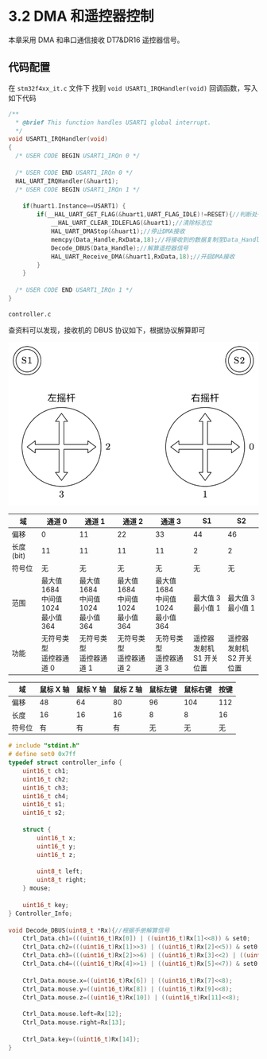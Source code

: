 # 3.2 DMA 和遥控器控制

本章采用 DMA 和串口通信接收 DT7&DR16 遥控器信号。

## 代码配置

在 `stm32f4xx_it.c` 文件下 找到 `void USART1_IRQHandler(void)` 回调函数，写入如下代码

```C
/**
  * @brief This function handles USART1 global interrupt.
  */
void USART1_IRQHandler(void)
{
  /* USER CODE BEGIN USART1_IRQn 0 */

  /* USER CODE END USART1_IRQn 0 */
  HAL_UART_IRQHandler(&huart1);
  /* USER CODE BEGIN USART1_IRQn 1 */

	if(huart1.Instance==USART1) {
		if(__HAL_UART_GET_FLAG(&huart1,UART_FLAG_IDLE)!=RESET){//判断处于空闲中断
			__HAL_UART_CLEAR_IDLEFLAG(&huart1);//清除标志位
			HAL_UART_DMAStop(&huart1);//停止DMA接收
			memcpy(Data_Handle,RxData,18);//将接收到的数据复制至Data_Handle 方便后续解算遥控器信号
			Decode_DBUS(Data_Handle);//解算遥控器信号
			HAL_UART_Receive_DMA(&huart1,RxData,18);//开启DMA接收
		}
	}

  /* USER CODE END USART1_IRQn 1 */
}
```

`controller.c`

查资料可以发现，接收机的 DBUS 协议如下，根据协议解算即可

![](./images/DT7_and_DR16_contorller.svg)

| 域         | 通道 0                                     | 通道 1                                     | 通道 2                                     | 通道 3                                     | S1                           | S2                           |
| ---------- | ------------------------------------------ | ------------------------------------------ | ------------------------------------------ | ------------------------------------------ | ---------------------------- | ---------------------------- |
| 偏移       | 0                                          | 11                                         | 22                                         | 33                                         | 44                           | 46                           |
| 长度 (bit) | 11                                         | 11                                         | 11                                         | 11                                         | 2                            | 2                            |
| 符号位     | 无                                         | 无                                         | 无                                         | 无                                         | 无                           | 无                           |
| 范围       | 最大值 1684<br/>中间值 1024<br/>最小值 364 | 最大值 1684<br/>中间值 1024<br/>最小值 364 | 最大值 1684<br/>中间值 1024<br/>最小值 364 | 最大值 1684<br/>中间值 1024<br/>最小值 364 | 最大值 3<br/>最小值 1        | 最大值 3<br/>最小值 1        |
| 功能       | 无符号类型<br/>遥控器通道 0                | 无符号类型<br/>遥控器通道 1                | 无符号类型<br/>遥控器通道 2                | 无符号类型<br/>遥控器通道 3                | 遥控器发射机<br/>S1 开关位置 | 遥控器发射机<br/>S2 开关位置 |

| 域     | 鼠标 X 轴 | 鼠标 Y 轴 | 鼠标 Z 轴 | 鼠标左键 | 鼠标右键 | 按键 |
| ------ | --------- | --------- | --------- | -------- | -------- | ---- |
| 偏移   | 48        | 64        | 80        | 96       | 104      | 112  |
| 长度   | 16        | 16        | 16        | 8        | 8        | 16   |
| 符号位 | 有        | 有        | 有        | 无       | 无       | 无   |

```C
# include "stdint.h"
# define set0 0x7ff
typedef struct controller_info {
	uint16_t ch1;
	uint16_t ch2;
	uint16_t ch3;
	uint16_t ch4;
	uint16_t s1;
	uint16_t s2;

	struct {
		uint16_t x;
		uint16_t y;
		uint16_t z;

		uint8_t left;
		uint8_t right;
	} mouse;

	uint16_t key;
} Controller_Info;

void Decode_DBUS(uint8_t *Rx){//根据手册解算信号
	Ctrl_Data.ch1=(((uint16_t)Rx[0]) | ((uint16_t)Rx[1]<<8)) & set0;
	Ctrl_Data.ch2=(((uint16_t)Rx[1]>>3) | ((uint16_t)Rx[2]<<5)) & set0;
	Ctrl_Data.ch3=(((uint16_t)Rx[2]>>6) | ((uint16_t)Rx[3]<<2) | ((uint16_t)Rx[4]<<10)) & set0;
	Ctrl_Data.ch4=(((uint16_t)Rx[4]>>1) | ((uint16_t)Rx[5]<<7)) & set0;

	Ctrl_Data.mouse.x=((uint16_t)Rx[6]) | ((uint16_t)Rx[7]<<8);
	Ctrl_Data.mouse.y=((uint16_t)Rx[8]) | ((uint16_t)Rx[9]<<8);
	Ctrl_Data.mouse.z=((uint16_t)Rx[10]) | ((uint16_t)Rx[11]<<8);

	Ctrl_Data.mouse.left=Rx[12];
	Ctrl_Data.mouse.right=Rx[13];

	Ctrl_Data.key=((uint16_t)Rx[14]);
}
```
